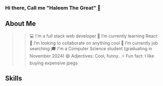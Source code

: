 ### Hi there, Call me "Haleem The Great" 👋


## About Me

>> 💻 I'm a full stack web developer
>> 🌱 I’m currently learning React
>> 👯 I’m looking to collaborate on anything cool
>> 🤔 I’m currently job searching
>> 🎓 I'm a Computer Science student (graduating in November 2024)
>> 😄 Adjectives: Cool, funny..
>> ⚡ Fun fact: I like buying expensive jpegs


## Skills
